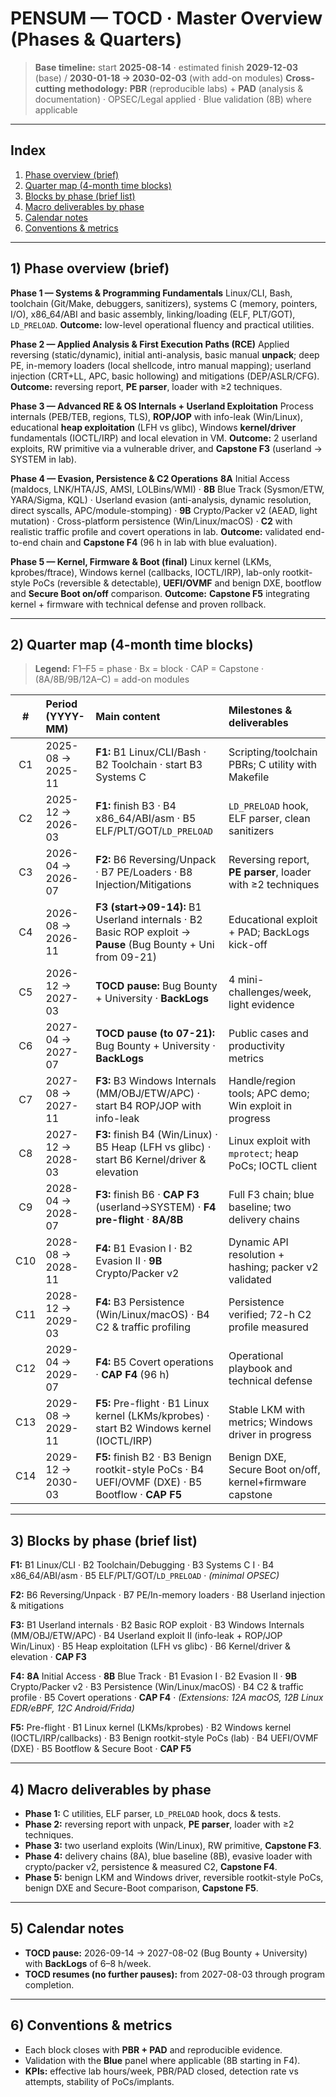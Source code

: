 # PENSUM — TOCD · Master Overview (Phases & Quarters)

> **Base timeline:** start **2025-08-14** · estimated finish **2029-12-03** (base) / **2030-01-18 → 2030-02-03** (with add-on modules)
> **Cross-cutting methodology:** **PBR** (reproducible labs) + **PAD** (analysis & documentation) · OPSEC/Legal applied · Blue validation (8B) where applicable

---

## Index

1. [Phase overview (brief)](#1-phase-overview-brief)
2. [Quarter map (4-month time blocks)](#2-quarter-map-4-month-time-blocks)
3. [Blocks by phase (brief list)](#3-blocks-by-phase-brief-list)
4. [Macro deliverables by phase](#4-macro-deliverables-by-phase)
5. [Calendar notes](#5-calendar-notes)
6. [Conventions & metrics](#6-conventions--metrics)

---

## 1) Phase overview (brief)

**Phase 1 — Systems & Programming Fundamentals**
Linux/CLI, Bash, toolchain (Git/Make, debuggers, sanitizers), systems C (memory, pointers, I/O), x86\_64/ABI and basic assembly, linking/loading (ELF, PLT/GOT), `LD_PRELOAD`.
**Outcome:** low-level operational fluency and practical utilities.

**Phase 2 — Applied Analysis & First Execution Paths (RCE)**
Applied reversing (static/dynamic), initial anti-analysis, basic manual **unpack**; deep PE, in-memory loaders (local shellcode, intro manual mapping); userland injection (CRT+LL, APC, basic hollowing) and mitigations (DEP/ASLR/CFG).
**Outcome:** reversing report, **PE parser**, loader with ≥2 techniques.

**Phase 3 — Advanced RE & OS Internals + Userland Exploitation**
Process internals (PEB/TEB, regions, TLS), **ROP/JOP** with info-leak (Win/Linux), educational **heap exploitation** (LFH vs glibc), Windows **kernel/driver** fundamentals (IOCTL/IRP) and local elevation in VM.
**Outcome:** 2 userland exploits, RW primitive via a vulnerable driver, and **Capstone F3** (userland → SYSTEM in lab).

**Phase 4 — Evasion, Persistence & C2 Operations**
**8A** Initial Access (maldocs, LNK/HTA/JS, AMSI, LOLBins/WMI) · **8B** Blue Track (Sysmon/ETW, YARA/Sigma, KQL) · Userland evasion (anti-analysis, dynamic resolution, direct syscalls, APC/module-stomping) · **9B** Crypto/Packer v2 (AEAD, light mutation) · Cross-platform persistence (Win/Linux/macOS) · **C2** with realistic traffic profile and covert operations in lab.
**Outcome:** validated end-to-end chain and **Capstone F4** (96 h in lab with blue evaluation).

**Phase 5 — Kernel, Firmware & Boot (final)**
Linux kernel (LKMs, kprobes/ftrace), Windows kernel (callbacks, IOCTL/IRP), lab-only rootkit-style PoCs (reversible & detectable), **UEFI/OVMF** and benign DXE, bootflow and **Secure Boot on/off** comparison.
**Outcome:** **Capstone F5** integrating kernel + firmware with technical defense and proven rollback.

---

## 2) Quarter map (4-month time blocks)

> **Legend:** F1–F5 = phase · Bx = block · CAP = Capstone · (8A/8B/9B/12A–C) = add-on modules

|  #  | Period (YYYY-MM)  | Main content                                                                                                 | Milestones & deliverables                                  |
| :-: | :---------------- | :----------------------------------------------------------------------------------------------------------- | :--------------------------------------------------------- |
|  C1 | 2025-08 → 2025-11 | **F1:** B1 Linux/CLI/Bash · B2 Toolchain · start B3 Systems C                                                | Scripting/toolchain PBRs; C utility with Makefile          |
|  C2 | 2025-12 → 2026-03 | **F1:** finish B3 · B4 x86\_64/ABI/asm · B5 ELF/PLT/GOT/`LD_PRELOAD`                                         | `LD_PRELOAD` hook, ELF parser, clean sanitizers            |
|  C3 | 2026-04 → 2026-07 | **F2:** B6 Reversing/Unpack · B7 PE/Loaders · B8 Injection/Mitigations                                       | Reversing report, **PE parser**, loader with ≥2 techniques |
|  C4 | 2026-08 → 2026-11 | **F3 (start→09-14):** B1 Userland internals · B2 Basic ROP exploit → **Pause** (Bug Bounty + Uni from 09-21) | Educational exploit + PAD; BackLogs kick-off               |
|  C5 | 2026-12 → 2027-03 | **TOCD pause:** Bug Bounty + University · **BackLogs**                                                       | 4 mini-challenges/week, light evidence                     |
|  C6 | 2027-04 → 2027-07 | **TOCD pause (to 07-21):** Bug Bounty + University · **BackLogs**                                            | Public cases and productivity metrics                      |
|  C7 | 2027-08 → 2027-11 | **F3:** B3 Windows Internals (MM/OBJ/ETW/APC) · start B4 ROP/JOP with info-leak                              | Handle/region tools; APC demo; Win exploit in progress     |
|  C8 | 2027-12 → 2028-03 | **F3:** finish B4 (Win/Linux) · B5 Heap (LFH vs glibc) · start B6 Kernel/driver & elevation                  | Linux exploit with `mprotect`; heap PoCs; IOCTL client     |
|  C9 | 2028-04 → 2028-07 | **F3:** finish B6 · **CAP F3** (userland→SYSTEM) · **F4 pre-flight** · **8A/8B**                             | Full F3 chain; blue baseline; two delivery chains          |
| C10 | 2028-08 → 2028-11 | **F4:** B1 Evasion I · B2 Evasion II · **9B** Crypto/Packer v2                                               | Dynamic API resolution + hashing; packer v2 validated      |
| C11 | 2028-12 → 2029-03 | **F4:** B3 Persistence (Win/Linux/macOS) · B4 C2 & traffic profiling                                         | Persistence verified; 72-h C2 profile measured             |
| C12 | 2029-04 → 2029-07 | **F4:** B5 Covert operations · **CAP F4** (96 h)                                                             | Operational playbook and technical defense                 |
| C13 | 2029-08 → 2029-11 | **F5:** Pre-flight · B1 Linux kernel (LKMs/kprobes) · start B2 Windows kernel (IOCTL/IRP)                    | Stable LKM with metrics; Windows driver in progress        |
| C14 | 2029-12 → 2030-03 | **F5:** finish B2 · B3 Benign rootkit-style PoCs · B4 UEFI/OVMF (DXE) · B5 Bootflow · **CAP F5**             | Benign DXE, Secure Boot on/off, kernel+firmware capstone   |

---

## 3) Blocks by phase (brief list)

**F1:** B1 Linux/CLI · B2 Toolchain/Debugging · B3 Systems C I · B4 x86\_64/ABI/asm · B5 ELF/PLT/GOT/`LD_PRELOAD` · *(minimal OPSEC)*

**F2:** B6 Reversing/Unpack · B7 PE/In-memory loaders · B8 Userland injection & mitigations

**F3:** B1 Userland internals · B2 Basic ROP exploit · B3 Windows Internals (MM/OBJ/ETW/APC) · B4 Userland exploit II (info-leak + ROP/JOP Win/Linux) · B5 Heap exploitation (LFH vs glibc) · B6 Kernel/driver & elevation · **CAP F3**

**F4:** **8A** Initial Access · **8B** Blue Track · B1 Evasion I · B2 Evasion II · **9B** Crypto/Packer v2 · B3 Persistence (Win/Linux/macOS) · B4 C2 & traffic profile · B5 Covert operations · **CAP F4** · *(Extensions: 12A macOS, 12B Linux EDR/eBPF, 12C Android/Frida)*

**F5:** Pre-flight · B1 Linux kernel (LKMs/kprobes) · B2 Windows kernel (IOCTL/IRP/callbacks) · B3 Benign rootkit-style PoCs (lab) · B4 UEFI/OVMF (DXE) · B5 Bootflow & Secure Boot · **CAP F5**

---

## 4) Macro deliverables by phase

* **Phase 1:** C utilities, ELF parser, `LD_PRELOAD` hook, docs & tests.
* **Phase 2:** reversing report with unpack, **PE parser**, loader with ≥2 techniques.
* **Phase 3:** two userland exploits (Win/Linux), RW primitive, **Capstone F3**.
* **Phase 4:** delivery chains (8A), blue baseline (8B), evasive loader with crypto/packer v2, persistence & measured C2, **Capstone F4**.
* **Phase 5:** benign LKM and Windows driver, reversible rootkit-style PoCs, benign DXE and Secure-Boot comparison, **Capstone F5**.

---

## 5) Calendar notes

* **TOCD pause:** 2026-09-14 → 2027-08-02 (Bug Bounty + University) with **BackLogs** of 6–8 h/week.
* **TOCD resumes (no further pauses):** from 2027-08-03 through program completion.

---

## 6) Conventions & metrics

* Each block closes with **PBR + PAD** and reproducible evidence.
* Validation with the **Blue** panel where applicable (8B starting in F4).
* **KPIs:** effective lab hours/week, PBR/PAD closed, detection rate vs attempts, stability of PoCs/implants.
